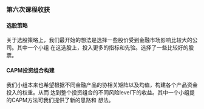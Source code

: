 ### 第六次课程收获

#### 选股策略
关于选股策略上，我们最开始的想法是选择一些股价受到金融市场影响比较大的公司。其中一个小组
在这选股上，投入更多的指标和先验。选择了一些比较好的股票。

#### CAPM投资组合构建
我们小组本来也希望根据不同金融产品的协相关矩阵以及均值，构建各个产品资金投入的权重。从而
达到整个投资组合的不同风险level下的收益。其中一个小组提的CAPM方法可我们提供了新的思路和
想法。
